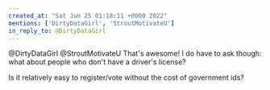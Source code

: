 ```yaml
---
created_at: "Sat Jun 25 01:18:11 +0000 2022"
mentions: ['DirtyDataGirl', 'StroutMotivateU']
in_reply_to: @DirtyDataGirl
---
```


@DirtyDataGirl @StroutMotivateU That's awesome! I do have to ask though: what about people who don't have a driver's license? 

Is it relatively easy to register/vote without the cost of government ids?
